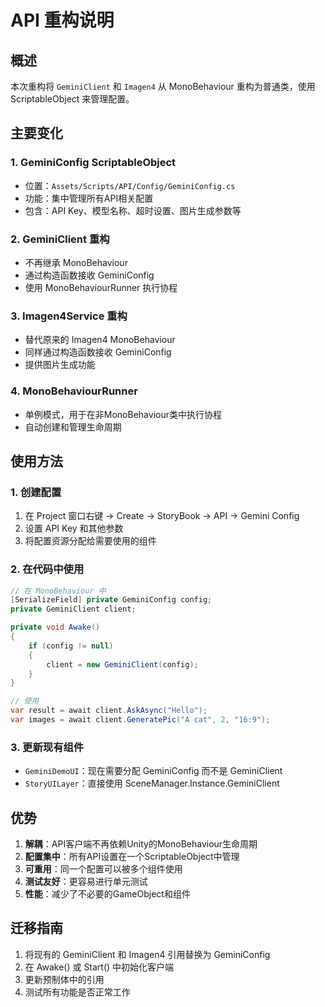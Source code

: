 # API 重构说明

## 概述

本次重构将 `GeminiClient` 和 `Imagen4` 从 MonoBehaviour 重构为普通类，使用 ScriptableObject 来管理配置。

## 主要变化

### 1. GeminiConfig ScriptableObject
- 位置：`Assets/Scripts/API/Config/GeminiConfig.cs`
- 功能：集中管理所有API相关配置
- 包含：API Key、模型名称、超时设置、图片生成参数等

### 2. GeminiClient 重构
- 不再继承 MonoBehaviour
- 通过构造函数接收 GeminiConfig
- 使用 MonoBehaviourRunner 执行协程

### 3. Imagen4Service 重构
- 替代原来的 Imagen4 MonoBehaviour
- 同样通过构造函数接收 GeminiConfig
- 提供图片生成功能

### 4. MonoBehaviourRunner
- 单例模式，用于在非MonoBehaviour类中执行协程
- 自动创建和管理生命周期

## 使用方法

### 1. 创建配置
1. 在 Project 窗口右键 → Create → StoryBook → API → Gemini Config
2. 设置 API Key 和其他参数
3. 将配置资源分配给需要使用的组件

### 2. 在代码中使用
```csharp
// 在 MonoBehaviour 中
[SerializeField] private GeminiConfig config;
private GeminiClient client;

private void Awake()
{
    if (config != null)
    {
        client = new GeminiClient(config);
    }
}

// 使用
var result = await client.AskAsync("Hello");
var images = await client.GeneratePic("A cat", 2, "16:9");
```

### 3. 更新现有组件
- `GeminiDemoUI`：现在需要分配 GeminiConfig 而不是 GeminiClient
- `StoryUILayer`：直接使用 SceneManager.Instance.GeminiClient

## 优势

1. **解耦**：API客户端不再依赖Unity的MonoBehaviour生命周期
2. **配置集中**：所有API设置在一个ScriptableObject中管理
3. **可重用**：同一个配置可以被多个组件使用
4. **测试友好**：更容易进行单元测试
5. **性能**：减少了不必要的GameObject和组件

## 迁移指南

1. 将现有的 GeminiClient 和 Imagen4 引用替换为 GeminiConfig
2. 在 Awake() 或 Start() 中初始化客户端
3. 更新预制体中的引用
4. 测试所有功能是否正常工作
